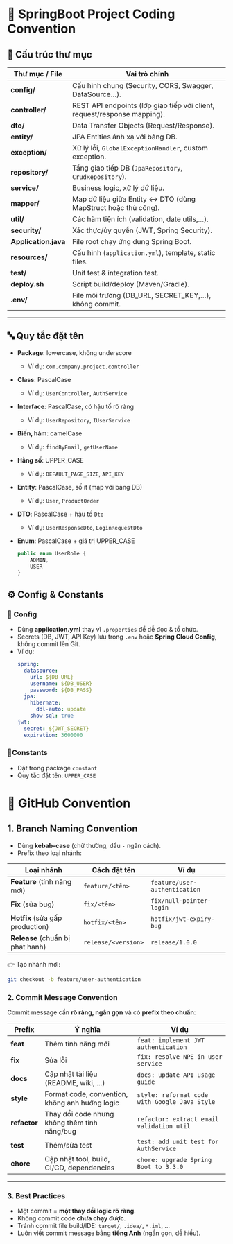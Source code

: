 # 📖 SpringBoot Project Coding Convention

## 📂 Cấu trúc thư mục

| **Thư mục / File**   | **Vai trò chính**                                                        |
| -------------------- | ------------------------------------------------------------------------ |
| **config/**          | Cấu hình chung (Security, CORS, Swagger, DataSource…).                   |
| **controller/**      | REST API endpoints (lớp giao tiếp với client, request/response mapping). |
| **dto/**             | Data Transfer Objects (Request/Response).                                |
| **entity/**          | JPA Entities ánh xạ với bảng DB.                                         |
| **exception/**       | Xử lý lỗi, `GlobalExceptionHandler`, custom exception.                   |
| **repository/**      | Tầng giao tiếp DB (`JpaRepository`, `CrudRepository`).                   |
| **service/**         | Business logic, xử lý dữ liệu.                                           |
| **mapper/**          | Map dữ liệu giữa Entity ↔ DTO (dùng MapStruct hoặc thủ công).            |
| **util/**            | Các hàm tiện ích (validation, date utils,…).                             |
| **security/**        | Xác thực/ủy quyền (JWT, Spring Security).                                |
| **Application.java** | File root chạy ứng dụng Spring Boot.                                     |
| **resources/**       | Cấu hình (`application.yml`), template, static files.                    |
| **test/**            | Unit test & integration test.                                            |
| **deploy.sh**        | Script build/deploy (Maven/Gradle).                                      |
| **.env/**            | File môi trường (DB_URL, SECRET_KEY,…), không commit.                    |

---

## 🔤 Quy tắc đặt tên

- **Package**: lowercase, không underscore

  - Ví dụ: `com.company.project.controller`

- **Class**: PascalCase

  - Ví dụ: `UserController`, `AuthService`

- **Interface**: PascalCase, có hậu tố rõ ràng

  - Ví dụ: `UserRepository`, `IUserService`

- **Biến, hàm**: camelCase

  - Ví dụ: `findByEmail`, `getUserName`

- **Hằng số**: UPPER_CASE

  - Ví dụ: `DEFAULT_PAGE_SIZE`, `API_KEY`

- **Entity**: PascalCase, số ít (map với bảng DB)

  - Ví dụ: `User`, `ProductOrder`

- **DTO**: PascalCase + hậu tố `Dto`

  - Ví dụ: `UserResponseDto`, `LoginRequestDto`

- **Enum**: PascalCase + giá trị UPPER_CASE
  ```java
  public enum UserRole {
      ADMIN,
      USER
  }
  ```

## ⚙️ Config & Constants

### 🔑 Config

- Dùng **application.yml** thay vì `.properties` để dễ đọc & tổ chức.
- Secrets (DB, JWT, API Key) lưu trong `.env` hoặc **Spring Cloud Config**, không commit lên Git.
- Ví dụ:
  ```yaml
  spring:
    datasource:
      url: ${DB_URL}
      username: ${DB_USER}
      password: ${DB_PASS}
    jpa:
      hibernate:
        ddl-auto: update
      show-sql: true
  jwt:
    secret: ${JWT_SECRET}
    expiration: 3600000
  ```

### 🎯Constants

- Đặt trong package `constant`
- Quy tắc đặt tên: `UPPER_CASE`

# 🌿 GitHub Convention

## 1. Branch Naming Convention

- Dùng **kebab-case** (chữ thường, dấu `-` ngăn cách).
- Prefix theo loại nhánh:

| Loại nhánh                       | Cách đặt tên        | Ví dụ                         |
| -------------------------------- | ------------------- | ----------------------------- |
| **Feature** (tính năng mới)      | `feature/<tên>`     | `feature/user-authentication` |
| **Fix** (sửa bug)                | `fix/<tên>`         | `fix/null-pointer-login`      |
| **Hotfix** (sửa gấp production)  | `hotfix/<tên>`      | `hotfix/jwt-expiry-bug`       |
| **Release** (chuẩn bị phát hành) | `release/<version>` | `release/1.0.0`               |

👉 Tạo nhánh mới:

```bash
git checkout -b feature/user-authentication
```

### 2. Commit Message Convention

Commit message cần **rõ ràng, ngắn gọn** và có **prefix theo chuẩn**:

| Prefix       | Ý nghĩa                                        | Ví dụ                                         |
| ------------ | ---------------------------------------------- | --------------------------------------------- |
| **feat**     | Thêm tính năng mới                             | `feat: implement JWT authentication`          |
| **fix**      | Sửa lỗi                                        | `fix: resolve NPE in user service`            |
| **docs**     | Cập nhật tài liệu (README, wiki, ...)          | `docs: update API usage guide`                |
| **style**    | Format code, convention, không ảnh hưởng logic | `style: reformat code with Google Java Style` |
| **refactor** | Thay đổi code nhưng không thêm tính năng/bug   | `refactor: extract email validation util`     |
| **test**     | Thêm/sửa test                                  | `test: add unit test for AuthService`         |
| **chore**    | Cập nhật tool, build, CI/CD, dependencies      | `chore: upgrade Spring Boot to 3.3.0`         |

---

### 3. Best Practices

- Một commit = **một thay đổi logic rõ ràng**.
- Không commit code **chưa chạy được**.
- Tránh commit file build/IDE: `target/`, `.idea/`, `*.iml`, …
- Luôn viết commit message bằng **tiếng Anh** (ngắn gọn, dễ hiểu).
